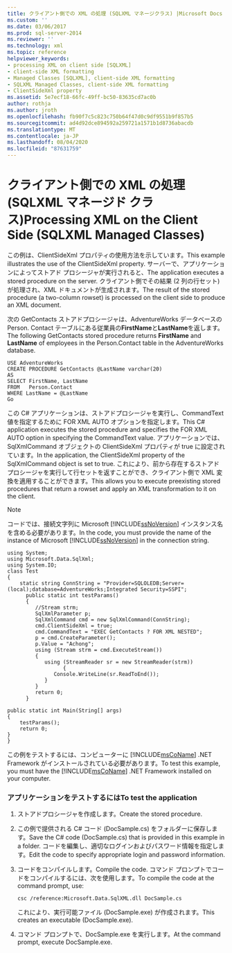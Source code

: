 ```yaml
---
title: クライアント側での XML の処理 (SQLXML マネージクラス) |Microsoft Docs
ms.custom: ''
ms.date: 03/06/2017
ms.prod: sql-server-2014
ms.reviewer: ''
ms.technology: xml
ms.topic: reference
helpviewer_keywords:
- processing XML on client side [SQLXML]
- client-side XML formatting
- Managed Classes [SQLXML], client-side XML formatting
- SQLXML Managed Classes, client-side XML formatting
- ClientSideXml property
ms.assetid: 5e7ecf18-66fc-49ff-bc50-83635cd7ac0b
author: rothja
ms.author: jroth
ms.openlocfilehash: fb90f7c5c823c750b64f47d0c9df9551b9f857b5
ms.sourcegitcommit: ad4d92dce894592a259721a1571b1d8736abacdb
ms.translationtype: MT
ms.contentlocale: ja-JP
ms.lasthandoff: 08/04/2020
ms.locfileid: "87631759"
---
```

# <a name="processing-xml-on-the-client-side-sqlxml-managed-classes"></a><span data-ttu-id="3ebc6-102">クライアント側での XML の処理 (SQLXML マネージド クラス)</span><span class="sxs-lookup"><span data-stu-id="3ebc6-102">Processing XML on the Client Side (SQLXML Managed Classes)</span></span>
  <span data-ttu-id="3ebc6-103">この例は、ClientSideXml プロパティの使用方法を示しています。</span><span class="sxs-lookup"><span data-stu-id="3ebc6-103">This example illustrates the use of the ClientSideXml property.</span></span> <span data-ttu-id="3ebc6-104">サーバーで、アプリケーションによってストアド プロシージャが実行されると、</span><span class="sxs-lookup"><span data-stu-id="3ebc6-104">The application executes a stored procedure on the server.</span></span> <span data-ttu-id="3ebc6-105">クライアント側でその結果 (2 列の行セット) が処理され、XML ドキュメントが生成されます。</span><span class="sxs-lookup"><span data-stu-id="3ebc6-105">The result of the stored procedure (a two-column rowset) is processed on the client side to produce an XML document.</span></span>  
  
 <span data-ttu-id="3ebc6-106">次の GetContacts ストアドプロシージャは、AdventureWorks データベースの Person. Contact テーブルにある従業員の**FirstName**と**LastName**を返します。</span><span class="sxs-lookup"><span data-stu-id="3ebc6-106">The following GetContacts stored procedure returns **FirstName** and **LastName** of employees in the Person.Contact table in the AdventureWorks database.</span></span>  
  
```  
USE AdventureWorks  
CREATE PROCEDURE GetContacts @LastName varchar(20)  
AS  
SELECT FirstName, LastName  
FROM   Person.Contact  
WHERE LastName = @LastName  
Go  
```  
  
 <span data-ttu-id="3ebc6-107">この C# アプリケーションは、ストアドプロシージャを実行し、CommandText 値を指定するために FOR XML AUTO オプションを指定します。</span><span class="sxs-lookup"><span data-stu-id="3ebc6-107">This C# application executes the stored procedure and specifies the FOR XML AUTO option in specifying the CommandText value.</span></span> <span data-ttu-id="3ebc6-108">アプリケーションでは、SqlXmlCommand オブジェクトの ClientSideXml プロパティが true に設定されています。</span><span class="sxs-lookup"><span data-stu-id="3ebc6-108">In the application, the ClientSideXml property of the SqlXmlCommand object is set to true.</span></span> <span data-ttu-id="3ebc6-109">これにより、前から存在するストアド プロシージャを実行して行セットを返すことができ、クライアント側で XML 変換を適用することができます。</span><span class="sxs-lookup"><span data-stu-id="3ebc6-109">This allows you to execute preexisting stored procedures that return a rowset and apply an XML transformation to it on the client.</span></span>  
  
> [!NOTE]  
>  <span data-ttu-id="3ebc6-110">コードでは、接続文字列に Microsoft [!INCLUDE[ssNoVersion](../../../includes/ssnoversion-md.md)] インスタンス名を含める必要があります。</span><span class="sxs-lookup"><span data-stu-id="3ebc6-110">In the code, you must provide the name of the instance of Microsoft [!INCLUDE[ssNoVersion](../../../includes/ssnoversion-md.md)] in the connection string.</span></span>  
  
```  
using System;  
using Microsoft.Data.SqlXml;  
using System.IO;  
class Test  
{  
    static string ConnString = "Provider=SQLOLEDB;Server=(local);database=AdventureWorks;Integrated Security=SSPI";  
      public static int testParams()  
      {  
         //Stream strm;  
         SqlXmlParameter p;  
         SqlXmlCommand cmd = new SqlXmlCommand(ConnString);  
         cmd.ClientSideXml = true;  
         cmd.CommandText = "EXEC GetContacts ? FOR XML NESTED";  
         p = cmd.CreateParameter();  
         p.Value = "Achong";  
         using (Stream strm = cmd.ExecuteStream())   
         {  
            using (StreamReader sr = new StreamReader(strm))  
                  {  
               Console.WriteLine(sr.ReadToEnd());  
            }  
         }  
         return 0;  
      }  
  
public static int Main(String[] args)  
{  
    testParams();  
    return 0;  
}  
}  
```  
  
 <span data-ttu-id="3ebc6-111">この例をテストするには、コンピューターに [!INCLUDE[msCoName](../../../includes/msconame-md.md)] .NET Framework がインストールされている必要があります。</span><span class="sxs-lookup"><span data-stu-id="3ebc6-111">To test this example, you must have the [!INCLUDE[msCoName](../../../includes/msconame-md.md)] .NET Framework installed on your computer.</span></span>  
  
### <a name="to-test-the-application"></a><span data-ttu-id="3ebc6-112">アプリケーションをテストするには</span><span class="sxs-lookup"><span data-stu-id="3ebc6-112">To test the application</span></span>  
  
1.  <span data-ttu-id="3ebc6-113">ストアドプロシージャを作成します。</span><span class="sxs-lookup"><span data-stu-id="3ebc6-113">Create the stored procedure.</span></span>  
  
2.  <span data-ttu-id="3ebc6-114">この例で提供される C# コード (DocSample.cs) をフォルダーに保存します。</span><span class="sxs-lookup"><span data-stu-id="3ebc6-114">Save the C# code (DocSample.cs) that is provided in this example in a folder.</span></span> <span data-ttu-id="3ebc6-115">コードを編集し、適切なログインおよびパスワード情報を指定します。</span><span class="sxs-lookup"><span data-stu-id="3ebc6-115">Edit the code to specify appropriate login and password information.</span></span>  
  
3.  <span data-ttu-id="3ebc6-116">コードをコンパイルします。</span><span class="sxs-lookup"><span data-stu-id="3ebc6-116">Compile the code.</span></span> <span data-ttu-id="3ebc6-117">コマンド プロンプトでコードをコンパイルするには、次を使用します。</span><span class="sxs-lookup"><span data-stu-id="3ebc6-117">To compile the code at the command prompt, use:</span></span>  
  
    ```  
    csc /reference:Microsoft.Data.SqlXML.dll DocSample.cs  
    ```  
  
     <span data-ttu-id="3ebc6-118">これにより、実行可能ファイル (DocSample.exe) が作成されます。</span><span class="sxs-lookup"><span data-stu-id="3ebc6-118">This creates an executable (DocSample.exe).</span></span>  
  
4.  <span data-ttu-id="3ebc6-119">コマンド プロンプトで、DocSample.exe を実行します。</span><span class="sxs-lookup"><span data-stu-id="3ebc6-119">At the command prompt, execute DocSample.exe.</span></span>  
  
  

